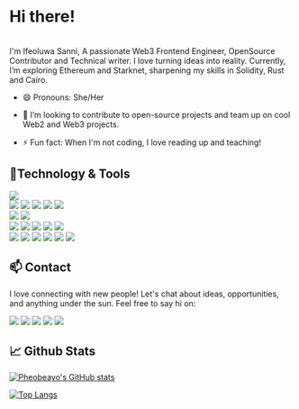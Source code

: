 
 



# Hi there! 
<br>
I'm Ifeoluwa Sanni, A passionate Web3 Frontend Engineer, OpenSource Contributor and Technical writer. I love turning ideas into reality. 
Currently, I’m exploring Ethereum and Starknet, sharpening my skills in Solidity, Rust and Cairo.
<br>


- 😄 Pronouns: She/Her

- 👯 I’m looking to contribute to open-source projects and team up on cool Web2 and Web3 projects.

- ⚡ Fun fact: When I'm not coding, I love reading up and teaching!

## 🔧Technology & Tools

![](https://img.shields.io/badge/Editor-VS_Code-informational?style=flat&logo=visual-studio-code&logoColor=white&color=6aa6f8)
<br>
![](https://img.shields.io/badge/Code-HTML-informational?style=flat&logo=html5&logoColor=white&color=cc338b)
![](https://img.shields.io/badge/Code-CSS-informational?style=flat&logo=css3&logoColor=white&color=6aa6f8)
![](https://img.shields.io/badge/Code-JavaScript-informational?style=flat&logo=javascript&logoColor=white&color=cc338b)
![](https://img.shields.io/badge/Code-Solidity-informational?style=flat&logo=solidity&logoColor=white&color=6aa6f8)
![](https://img.shields.io/badge/Code-Cairo-informational?style=flat&logo=cairo&logoColor=white&color=cc338b)
<br>
![](https://img.shields.io/badge/Library-React-informational?style=flat&logo=react&logoColor=white&color=6aa6f8)
![](https://img.shields.io/badge/Library-Ethers%20JS-informational?style=flat&logo=ethereum&logoColor=white&color=cc338b)
<br>
![](https://img.shields.io/badge/Framework-TailwindCSS-informational?style=flat&logo=tailwindCSS&logoColor=white&color=cc338b)
![](https://img.shields.io/badge/Framework-Bootstrap5-informational?style=flat&logo=bootstrap&logoColor=white&color=6aa6f8)
![](https://img.shields.io/badge/Framework-Sass-informational?style=flat&logo=sass&logoColor=white&color=cc338b)
![](https://img.shields.io/badge/Framework-Chakraui-informational?style=flat&logo=chakraui&logoColor=white&color=6aa6f8)
![](https://img.shields.io/badge/Framework-StyledComponents-informational?style=flat&logo=styledcomponents&logoColor=white&color=cc338b)
<br>
![](https://img.shields.io/badge/Tools-Github-informational?style=flat&logo=github&logoColor=white&color=6aa6f8)
![](https://img.shields.io/badge/Tools-Git-informational?style=flat&logo=git&logoColor=white&color=cc338b)
![](https://img.shields.io/badge/Tools-NPM-informational?style=flat&logo=npm&logoColor=white&color=6aa6f8)
![](https://img.shields.io/badge/Tools-Hardhat-informational?style=flat&logo=hardhat&logoColor=white&color=cc338b)
![](https://img.shields.io/badge/Tools-Foundry-informational?style=flat&logo=foundry&logoColor=white&color=6aa6f8)
![](https://img.shields.io/badge/Tools-Yarn-informational?style=flat&logo=yarn&logoColor=white&color=cc338b)

## 📫 Contact

I love connecting with new people! Let's chat about ideas, opportunities, and anything under the sun. Feel free to say hi on:

<a href="https://www.linkedin.com/in/ifeoluwa-sanni/"><img src="https://img.shields.io/badge/Ifeoluwa Sanni-informational?style=flat&logo=linkedin&logoColor=white&color=cc338b"></a>
<a href="https://github.com/pheobeayo"><img src="https://badgen.net/badge/icon/github?icon=github&label"></a>
<a href="https://twitter.com/pheobeayolove1"><img src="https://img.shields.io/badge/@pheobeayolove1-informational?style=flat&logo=x&logoColor=white&color=cc338b"></a>
<a href="mailto:pheobeayo@gmail.com"><img src="https://img.shields.io/badge/pheobeayo@gmail.com-informational?style=flat&logo=gmail&logoColor=white&color=6aa6f8"></a>
<a href="https://medium.com/@pheobeayo"><img src="https://img.shields.io/badge/@pheobeayo-informational?style=flat&logo=medium&logoColor=white&color=cc338b"></a>

## 📈 Github Stats

[![Pheobeayo's GitHub stats](https://github-readme-stats.vercel.app/api?username=pheobeayo&show_icons=true&theme=dracula&hide=issues)](https://github.com/pheobeayo/github-readme-stats)

[![Top Langs](https://github-readme-stats.vercel.app/api/top-langs/?username=pheobeayo&layout=compact&hide=c&langs_count=8)](https://github.com/pheobeayo/github-readme-stats)



